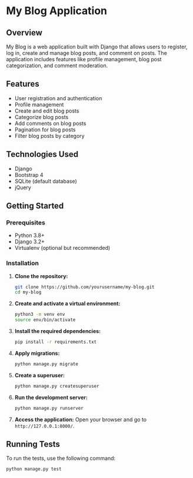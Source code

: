 # My Blog Application

## Overview
My Blog is a web application built with Django that allows users to register, log in, create and manage blog posts, and comment on posts. The application includes features like profile management, blog post categorization, and comment moderation.

## Features
- User registration and authentication
- Profile management
- Create and edit blog posts
- Categorize blog posts
- Add comments on blog posts
- Pagination for blog posts
- Filter blog posts by category

## Technologies Used
- Django
- Bootstrap 4
- SQLite (default database)
- jQuery

## Getting Started

### Prerequisites
- Python 3.8+
- Django 3.2+
- Virtualenv (optional but recommended)

### Installation

1. **Clone the repository:**
    ```bash
    git clone https://github.com/yourusername/my-blog.git
    cd my-blog
    ```

2. **Create and activate a virtual environment:**
    ```bash
    python3 -m venv env
    source env/bin/activate
    ```

3. **Install the required dependencies:**
    ```bash
    pip install -r requirements.txt
    ```

4. **Apply migrations:**
    ```bash
    python manage.py migrate
    ```

5. **Create a superuser:**
    ```bash
    python manage.py createsuperuser
    ```

6. **Run the development server:**
    ```bash
    python manage.py runserver
    ```

7. **Access the application:**
    Open your browser and go to `http://127.0.0.1:8000/`.

## Running Tests
To run the tests, use the following command:
```bash
python manage.py test